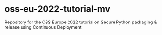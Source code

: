 # oss-eu-2022-tutorial-mv
Repository for the OSS Europe 2022 tutorial on Secure Python packaging &amp; release using Continuous Deployment
